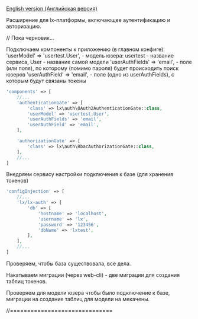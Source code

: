 [English version (Английская версия)](https://github.com/epicoon/lx-auth/blob/master/README.md)

Расширение для lx-платформы, включающее аутентификацию и авторизацию.


// Пока черновик...



Подключаем компоненты к приложению (в главном конфиге):
'userModel' => 'usertest.User', - модель юзера: usertest - название сервиса, User - название самой модели
'userAuthFields' => 'email', - поле (или поля), по которому (помимо пароля) будет происходить поиск юзеров
'userAuthField' => 'email', - поле (одно из userAuthFields), с которым будут связаны токены

```php
'components' => [
	//...
	'authenticationGate' => [
		'class' => lx\auth\OAuth2AuthenticationGate::class,
		'userModel' => 'usertest.User',
		'userAuthFields' => 'email',
		'userAuthField' => 'email',
	],

	'authorizationGate' => [
		'class' => lx\auth\RbacAuthorizationGate::class,
	],
	//...
]
```

Внедряем сервису настройки подключения к базе (для хранения токенов)
```php
'configInjection' => [
	//...
	'lx/lx-auth' => [
		'db' => [
			'hostname' => 'localhost',
			'username' => 'lx',
			'password' => '123456',
			'dbName' => 'lxtest',
		],
	],
	//...
]
```
Проверяем, чтобы база существовала, все дела.

Накатываем миграции (через web-cli) - две миграции для создания таблиц токенов.

Проверяем для модели юзера чтобы было подключение к базе, миграции на создание таблиц для модели на мекачены.


//==============================

